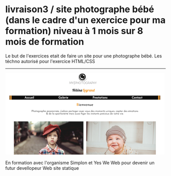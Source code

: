 # livraison3 / site photographe bébé (dans le cadre d'un exercice pour ma formation) niveau à 1 mois sur 8 mois de formation

Le but de l'exercices etait de faire un site pour une photographe bébé.
Les téchno autorisé pour l'exercice HTML/CSS
******
<img src="./images/screen2.png" />

En formation avec l'organisme Simplon et Yes We Web pour devenir un futur devellopeur Web
site statique



